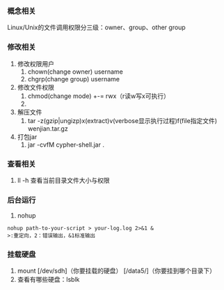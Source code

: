 ### 概念相关
Linux/Unix的文件调用权限分三级：owner、group、other group
### 修改相关
1. 修改权限用户
    1. chown(change owner) username
    2. chgrp(change group) username
2. 修改文件权限
    1. chmod(change mode) +-= rwx（r读w写x可执行）
    2. 
3. 解压文件
    1. tar -z(gzip|ungizp)x(extract)v(verbose显示执行过程)f(file指定文件) wenjian.tar.gz
4. 打包jar
    1. jar -cvfM cypher-shell.jar .
### 查看相关
1. ll -h  查看当前目录文件大小与权限

### 后台运行
1. nohup  
```
nohup path-to-your-script > your-log.log 2>&1 &  
>:重定向，2：错误输出，&1标准输出
```

### 挂载硬盘
1. mount [/dev/sdh]（你要挂载的硬盘） [/data5/]（你要挂到哪个目录下）
2. 查看有哪些硬盘：lsblk 